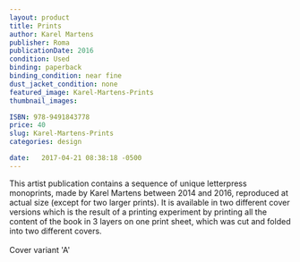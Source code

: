 ```yaml
---
layout: product
title: Prints
author: Karel Martens
publisher: Roma
publicationDate: 2016
condition: Used
binding: paperback
binding_condition: near fine
dust_jacket_condition: none
featured_image: Karel-Martens-Prints
thumbnail_images:

ISBN: 978-9491843778
price: 40
slug: Karel-Martens-Prints
categories: design

date:   2017-04-21 08:38:18 -0500
---
```



This artist publication contains a sequence of unique letterpress monoprints, made by Karel Martens between 2014 and 2016, reproduced at actual size (except for two larger prints). It is available in two different cover versions which is the result of a printing experiment by printing all the content of the book in 3 layers on one print sheet, which was cut and folded into two different covers. 
<br>
<br>
Cover variant 'A'
